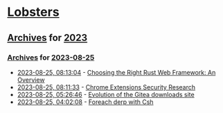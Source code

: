 # [Lobsters](../../../README.md)

## [Archives](../../index.md) for [2023](../index.md)

### [Archives](../../index.md) for [2023-08-25](index.md)

* [2023-08-25, 08:13:04](https://lobste.rs/s/aemohz/choosing_right_rust_web_framework) - [Choosing the Right Rust Web Framework: An Overview](https://www.shuttle.rs/blog/2023/08/23/rust-web-framework-comparison)
* [2023-08-25, 08:11:33](https://lobste.rs/s/6jtloj/chrome_extensions_security_research) - [Chrome Extensions Security Research](https://ndevtk.github.io/writeups/2023/08/18/extensions/)
* [2023-08-25, 05:26:46](https://lobste.rs/s/t3lvvf/evolution_gitea_downloads_site) - [Evolution of the Gitea downloads site](https://blog.gitea.com/evolution-of-the-gitea-downloads-site/)
* [2023-08-25, 04:02:08](https://lobste.rs/s/zrote4/foreach_derp_with_csh) - [Foreach derp with Csh](http://blog.syncpup.com/posts/foreach-derp-with-csh.html)
